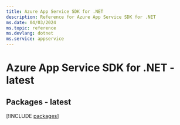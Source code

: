 ```yaml
---
title: Azure App Service SDK for .NET
description: Reference for Azure App Service SDK for .NET
ms.date: 04/03/2024
ms.topic: reference
ms.devlang: dotnet
ms.service: appservice
---
```

# Azure App Service SDK for .NET - latest
## Packages - latest
[!INCLUDE [packages](app-service-index.md)]